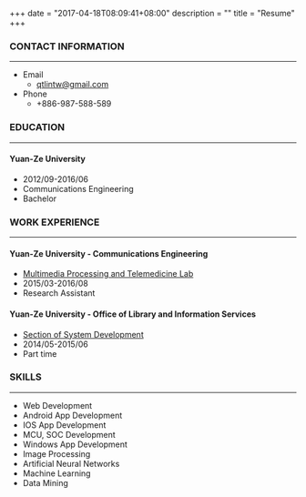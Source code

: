+++
date = "2017-04-18T08:09:41+08:00"
description = ""
title = "Resume"
+++


### CONTACT INFORMATION
---
- Email
  - [qtlintw@gmail.com](mailto:qtlintw@gmail.com)
- Phone
  - +886-987-588-589

### EDUCATION
---
#### Yuan-Ze University
- 2012/09-2016/06
- Communications Engineering
- Bachelor

### WORK EXPERIENCE
---
#### Yuan-Ze University - Communications Engineering
- [Multimedia Processing and Telemedicine Lab](http://www.crc.yzu.edu.tw/labPoster/Poster/70808.pdf)
- 2015/03-2016/08
- Research Assistant

#### Yuan-Ze University - Office of Library and Information Services
- [Section of System Development](http://www.yzu.edu.tw/admin/is/index.php/content/view/273/268/lang,en/)
- 2014/05-2015/06
- Part time

### SKILLS
---
- Web Development
- Android App Development
- IOS App Development
- MCU, SOC Development
- Windows App Development
- Image Processing
- Artificial Neural Networks
- Machine Learning
- Data Mining


